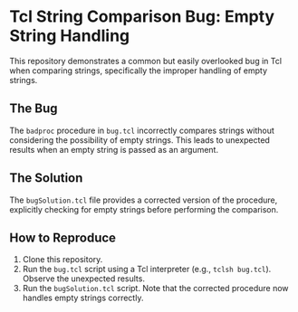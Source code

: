# Tcl String Comparison Bug: Empty String Handling

This repository demonstrates a common but easily overlooked bug in Tcl when comparing strings, specifically the improper handling of empty strings.

## The Bug
The `badproc` procedure in `bug.tcl` incorrectly compares strings without considering the possibility of empty strings. This leads to unexpected results when an empty string is passed as an argument.

## The Solution
The `bugSolution.tcl` file provides a corrected version of the procedure, explicitly checking for empty strings before performing the comparison.

## How to Reproduce
1. Clone this repository.
2. Run the `bug.tcl` script using a Tcl interpreter (e.g., `tclsh bug.tcl`). Observe the unexpected results.
3. Run the `bugSolution.tcl` script. Note that the corrected procedure now handles empty strings correctly.